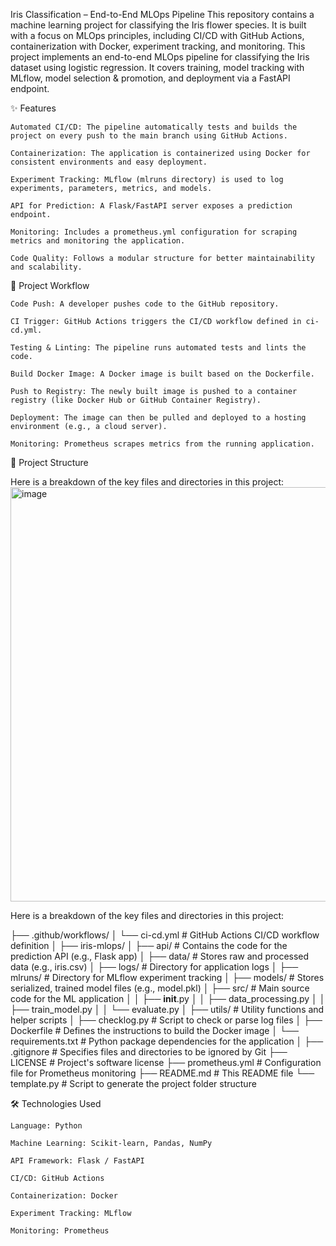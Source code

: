 Iris Classification – End-to-End MLOps Pipeline
This repository contains a machine learning project for classifying the Iris flower species. It is built with a focus on MLOps principles, including CI/CD with GitHub Actions, containerization with Docker, experiment tracking, and monitoring.
This project implements an end-to-end MLOps pipeline for classifying the Iris dataset using logistic regression. It covers training, model tracking with MLflow, model selection & promotion, and deployment via a FastAPI endpoint.

✨ Features

    Automated CI/CD: The pipeline automatically tests and builds the project on every push to the main branch using GitHub Actions.

    Containerization: The application is containerized using Docker for consistent environments and easy deployment.

    Experiment Tracking: MLflow (mlruns directory) is used to log experiments, parameters, metrics, and models.

    API for Prediction: A Flask/FastAPI server exposes a prediction endpoint.

    Monitoring: Includes a prometheus.yml configuration for scraping metrics and monitoring the application.

    Code Quality: Follows a modular structure for better maintainability and scalability.

🌊 Project Workflow

    Code Push: A developer pushes code to the GitHub repository.

    CI Trigger: GitHub Actions triggers the CI/CD workflow defined in ci-cd.yml.

    Testing & Linting: The pipeline runs automated tests and lints the code.

    Build Docker Image: A Docker image is built based on the Dockerfile.

    Push to Registry: The newly built image is pushed to a container registry (like Docker Hub or GitHub Container Registry).

    Deployment: The image can then be pulled and deployed to a hosting environment (e.g., a cloud server).

    Monitoring: Prometheus scrapes metrics from the running application.

📂 Project Structure

Here is a breakdown of the key files and directories in this project:
<img width="845" height="663" alt="image" src="https://github.com/user-attachments/assets/d2f6411e-9105-47c0-a433-497fd235a9d2" />


Here is a breakdown of the key files and directories in this project:

├── .github/workflows/
│   └── ci-cd.yml           # GitHub Actions CI/CD workflow definition
│
├── iris-mlops/
│   ├── api/                # Contains the code for the prediction API (e.g., Flask app)
│   ├── data/               # Stores raw and processed data (e.g., iris.csv)
│   ├── logs/               # Directory for application logs
│   ├── mlruns/             # Directory for MLflow experiment tracking
│   ├── models/             # Stores serialized, trained model files (e.g., model.pkl)
│   ├── src/                # Main source code for the ML application
│   │   ├── __init__.py
│   │   ├── data_processing.py
│   │   ├── train_model.py
│   │   └── evaluate.py
│   ├── utils/              # Utility functions and helper scripts
│   ├── checklog.py         # Script to check or parse log files
│   ├── Dockerfile          # Defines the instructions to build the Docker image
│   └── requirements.txt    # Python package dependencies for the application
│
├── .gitignore              # Specifies files and directories to be ignored by Git
├── LICENSE                 # Project's software license
├── prometheus.yml          # Configuration file for Prometheus monitoring
├── README.md               # This README file
└── template.py             # Script to generate the project folder structure

🛠️ Technologies Used

    Language: Python

    Machine Learning: Scikit-learn, Pandas, NumPy

    API Framework: Flask / FastAPI

    CI/CD: GitHub Actions

    Containerization: Docker

    Experiment Tracking: MLflow

    Monitoring: Prometheus
